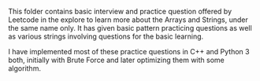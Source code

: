This folder contains basic interview and practice question offered by Leetcode in the explore to learn more about the Arrays and Strings, under the same name only. It has given basic pattern practicing questions as well as various strings involving questions for the basic learning.

I have implemented most of these practice questions in C++ and Python 3 both, initially with Brute Force and later optimizing them with some algorithm.
